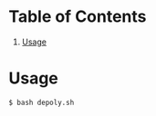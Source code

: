 
# Table of Contents

1.  [Usage](#org7462bfd)



<a id="org7462bfd"></a>

# Usage

    $ bash depoly.sh

